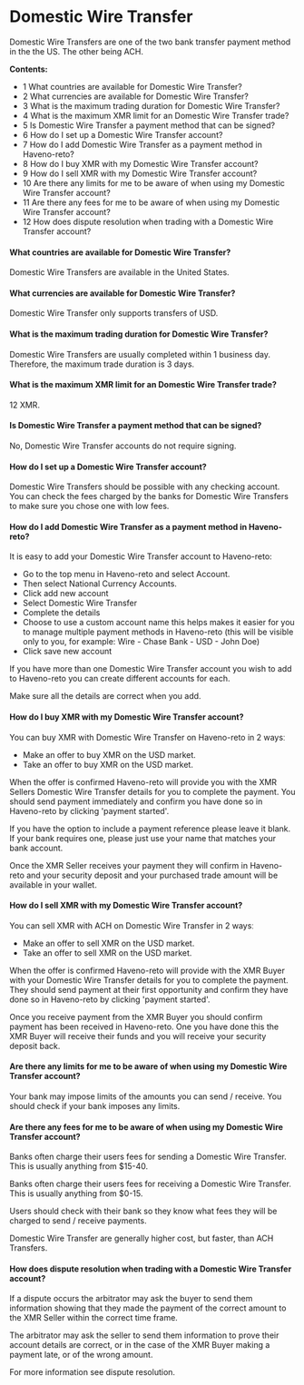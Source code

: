 # Domestic Wire Transfer
 
Domestic Wire Transfers are one of the two bank transfer payment method in the the US. The other being ACH.

**Contents:**
- 1 What countries are available for Domestic Wire Transfer?
- 2 What currencies are available for Domestic Wire Transfer?
- 3 What is the maximum trading duration for Domestic Wire Transfer?
- 4 What is the maximum XMR limit for an Domestic Wire Transfer trade?
- 5 Is Domestic Wire Transfer a payment method that can be signed?
- 6 How do I set up a Domestic Wire Transfer account?
- 7 How do I add Domestic Wire Transfer as a payment method in Haveno-reto?
- 8 How do I buy XMR with my Domestic Wire Transfer account?
- 9 How do I sell XMR with my Domestic Wire Transfer account?
- 10 Are there any limits for me to be aware of when using my Domestic Wire Transfer account?
- 11 Are there any fees for me to be aware of when using my Domestic Wire Transfer account?
- 12 How does dispute resolution when trading with a Domestic Wire Transfer account?

#### What countries are available for Domestic Wire Transfer?

Domestic Wire Transfers are available in the United States.

#### What currencies are available for Domestic Wire Transfer?

Domestic Wire Transfer only supports transfers of USD.

#### What is the maximum trading duration for Domestic Wire Transfer?

Domestic Wire Transfers are usually completed within 1 business day. Therefore, the maximum trade duration is 3 days.

#### What is the maximum XMR limit for an Domestic Wire Transfer trade?

12 XMR.

#### Is Domestic Wire Transfer a payment method that can be signed?

No, Domestic Wire Transfer accounts do not require signing.

#### How do I set up a Domestic Wire Transfer account?

Domestic Wire Transfers should be possible with any checking account. You can check the fees charged by the banks for Domestic Wire Transfers to make sure you chose one with low fees.

#### How do I add Domestic Wire Transfer as a payment method in Haveno-reto?

It is easy to add your Domestic Wire Transfer account to Haveno-reto:
- Go to the top menu in Haveno-reto and select Account.
- Then select National Currency Accounts.
- Click add new account
- Select Domestic Wire Transfer
- Complete the details
- Choose to use a custom account name this helps makes it easier for you to manage multiple payment methods in Haveno-reto (this will be visible only to you, for example: Wire - Chase Bank - USD - John Doe)
- Click save new account

If you have more than one Domestic Wire Transfer account you wish to add to Haveno-reto you can create different accounts for each.

Make sure all the details are correct when you add.

#### How do I buy XMR with my Domestic Wire Transfer account?

You can buy XMR with Domestic Wire Transfer on Haveno-reto in 2 waysː

- Make an offer to buy XMR on the USD market.
- Take an offer to buy XMR on the USD market.

When the offer is confirmed Haveno-reto will provide you with the XMR Sellers Domestic Wire Transfer details for you to complete the payment. You should send payment immediately and confirm you have done so in Haveno-reto by clicking 'payment started'.

If you have the option to include a payment reference please leave it blank. If your bank requires one, please just use your name that matches your bank account.

Once the XMR Seller receives your payment they will confirm in Haveno-reto and your security deposit and your purchased trade amount will be available in your wallet.

#### How do I sell XMR with my Domestic Wire Transfer account?

You can sell XMR with ACH on Domestic Wire Transfer in 2 waysː

- Make an offer to sell XMR on the USD market.
- Take an offer to sell XMR on the USD market.

When the offer is confirmed Haveno-reto will provide with the XMR Buyer with your Domestic Wire Transfer details for you to complete the payment. They should send payment at their first opportunity and confirm they have done so in Haveno-reto by clicking 'payment started'.

Once you receive payment from the XMR Buyer you should confirm payment has been received in Haveno-reto. One you have done this the XMR Buyer will receive their funds and you will receive your security deposit back.

#### Are there any limits for me to be aware of when using my Domestic Wire Transfer account?

Your bank may impose limits of the amounts you can send / receive. You should check if your bank imposes any limits.

#### Are there any fees for me to be aware of when using my Domestic Wire Transfer account?

Banks often charge their users fees for sending a Domestic Wire Transfer. This is usually anything from $15-40.

Banks often charge their users fees for receiving a Domestic Wire Transfer. This is usually anything from $0-15.

Users should check with their bank so they know what fees they will be charged to send / receive payments.

Domestic Wire Transfer are generally higher cost, but faster, than ACH Transfers.

#### How does dispute resolution when trading with a Domestic Wire Transfer account?

If a dispute occurs the arbitrator may ask the buyer to send them information showing that they made the payment of the correct amount to the XMR Seller within the correct time frame.

The arbitrator may ask the seller to send them information to prove their account details are correct, or in the case of the XMR Buyer making a payment late, or of the wrong amount.

For more information see dispute resolution. 
